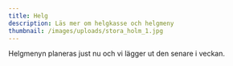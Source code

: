 ```yaml
---
title: Helg
description: Läs mer om helgkasse och helgmeny
thumbnail: /images/uploads/stora_holm_1.jpg
---
```

Helgmenyn planeras just nu och vi lägger ut den senare i veckan.